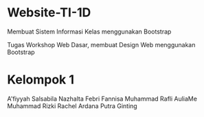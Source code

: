 # Website-TI-1D
Membuat Sistem Informasi Kelas menggunakan Bootstrap 

Tugas Workshop Web Dasar, membuat Design Web menggunakan Bootstrap

Kelompok 1
==========
A'fiyyah Salsabila Nazhalta
Febri Fannisa
Muhammad Rafli AuliaMe
Muhammad Rizki
Rachel Ardana Putra Ginting
